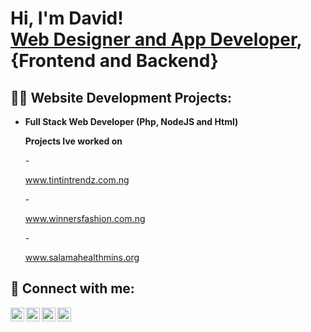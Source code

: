
<h1>Hi, I'm David! <br/><a href="https://github.com/stickycodes">Web Designer and App Developer</a>, 
  <br>{Frontend and Backend}

<h2>👨‍💻 Website Development Projects:</h2>
  
- <b>Full Stack Web Developer (Php, NodeJS and Html)</b>
  
  <b>Projects Ive worked on</b>
  
  -<p>www.tintintrendz.com.ng</p>
  -<p>www.winnersfashion.com.ng</p>
  -<p>www.salamahealthmins.org</p>
  
 
<h2> 🤳 Connect with me:</h2>

[<img align="left" alt="DavidImoru | Facebook" width="22px" src="https://cdn.jsdelivr.net/npm/simple-icons@v3/icons/facebook.svg" />][facebook]
[<img align="left" alt="DavidImoru | Twitter" width="22px" src="https://cdn.jsdelivr.net/npm/simple-icons@v3/icons/twitter.svg" />][twitter]
[<img align="left" alt="DavidImoru | LinkedIn" width="22px" src="https://cdn.jsdelivr.net/npm/simple-icons@v3/icons/linkedin.svg" />][linkedin]
[<img align="left" alt="DavidImoru | Instagram" width="22px" src="https://cdn.jsdelivr.net/npm/simple-icons@v3/icons/instagram.svg" />][instagram]

[twitter]: https://twitter.com/davidimoru
[facebook]: https://www.facebook.com/davidimoru
[instagram]: https://www.instagram.com/davidimoru/
[linkedin]: https://linkedin.com/davidimoru

